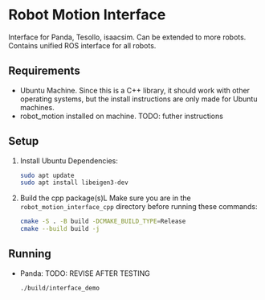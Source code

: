 # Robot Motion Interface
Interface for Panda, Tesollo, isaacsim. Can be extended to more robots. Contains unified ROS interface for all robots.

## Requirements
* Ubuntu Machine. Since this is a C++ library, it should work with other operating systems, but the install instructions are only made for Ubuntu machines.
* robot_motion installed on machine. TODO: futher instructions

## Setup
1. Install Ubuntu Dependencies:
    ```bash
    sudo apt update
    sudo apt install libeigen3-dev
    ```

2. Build the cpp package(s)L
    Make sure you are in the `robot_motion_interface_cpp` directory before running these commands:
    ```bash
    cmake -S . -B build -DCMAKE_BUILD_TYPE=Release
    cmake --build build -j
    
    ```

## Running
* Panda: TODO: REVISE AFTER TESTING
    ```bash
    ./build/interface_demo
    ```
